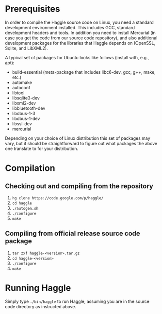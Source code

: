 # Prerequisites #

In order to compile the Haggle source code on Linux, you need a standard development environment installed. This includes GCC, standard development headers and tools. In addition you need to install Mercurial (in case you get the code from our source code repository), and also additional development packages for the libraries that Haggle depends on (OpenSSL, Sqlite, and LibXML2).

A typical set of packages for Ubuntu looks like follows (install with, e.g., apt):

  * build-essential (meta-package that includes libc6-dev, gcc, g++, make, etc.)
  * automake
  * autoconf
  * libtool
  * libsqlite3-dev
  * libxml2-dev
  * libbluetooth-dev
  * libdbus-1-3
  * libdbus-1-dev
  * libssl-dev
  * mercurial

Depending on your choice of Linux distribution this set of packages may vary, but it should be straightforward to figure out what packages the above one translate to for your distribution.

# Compilation #

## Checking out and compiling from the repository ##

  1. `hg clone https://code.google.com/p/haggle/`
  1. `cd haggle`
  1. `./autogen.sh`
  1. `./configure`
  1. `make`

## Compiling from official release source code package ##

  1. `tar zxf haggle-<version>.tar.gz`
  1. `cd haggle-<version>`
  1. `./configure`
  1. `make`

# Running Haggle #

Simply type `./bin/haggle` to run Haggle, assuming you are in the source code directory as instructed above.